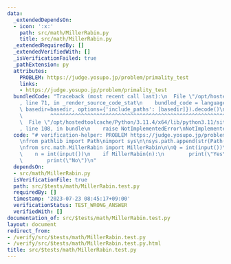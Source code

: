 ```yaml
---
data:
  _extendedDependsOn:
  - icon: ':x:'
    path: src/math/MillerRabin.py
    title: src/math/MillerRabin.py
  _extendedRequiredBy: []
  _extendedVerifiedWith: []
  _isVerificationFailed: true
  _pathExtension: py
  attributes:
    PROBLEM: https://judge.yosupo.jp/problem/primality_test
    links:
    - https://judge.yosupo.jp/problem/primality_test
  bundledCode: "Traceback (most recent call last):\n  File \"/opt/hostedtoolcache/Python/3.11.4/x64/lib/python3.11/site-packages/onlinejudge_verify/documentation/build.py\"\
    , line 71, in _render_source_code_stat\n    bundled_code = language.bundle(stat.path,\
    \ basedir=basedir, options={'include_paths': [basedir]}).decode()\n          \
    \         ^^^^^^^^^^^^^^^^^^^^^^^^^^^^^^^^^^^^^^^^^^^^^^^^^^^^^^^^^^^^^^^^^^^^^^^^^^^^^^^^^\n\
    \  File \"/opt/hostedtoolcache/Python/3.11.4/x64/lib/python3.11/site-packages/onlinejudge_verify/languages/python.py\"\
    , line 108, in bundle\n    raise NotImplementedError\nNotImplementedError\n"
  code: "# verification-helper: PROBLEM https://judge.yosupo.jp/problem/primality_test\n\
    \nfrom pathlib import Path\nimport sys\n\nsys.path.append(str(Path(__file__).resolve().parent.parent.parent.parent))\n\
    \nfrom src.math.MillerRabin import MillerRabin\n\nQ = int(input())\nfor _ in range(Q):\n\
    \    n = int(input())\n    if MillerRabin(n):\n        print(\"Yes\")\n    else:\n\
    \        print(\"No\")\n"
  dependsOn:
  - src/math/MillerRabin.py
  isVerificationFile: true
  path: src/$tests/math/MillerRabin.test.py
  requiredBy: []
  timestamp: '2023-07-23 08:45:17+09:00'
  verificationStatus: TEST_WRONG_ANSWER
  verifiedWith: []
documentation_of: src/$tests/math/MillerRabin.test.py
layout: document
redirect_from:
- /verify/src/$tests/math/MillerRabin.test.py
- /verify/src/$tests/math/MillerRabin.test.py.html
title: src/$tests/math/MillerRabin.test.py
---
```

